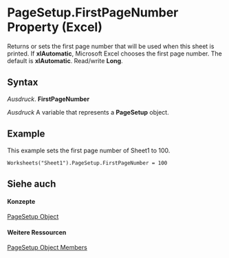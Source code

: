 
# PageSetup.FirstPageNumber Property (Excel)

Returns or sets the first page number that will be used when this sheet is printed. If  **xlAutomatic**, Microsoft Excel chooses the first page number. The default is **xlAutomatic**. Read/write **Long**.


## Syntax

 _Ausdruck_. **FirstPageNumber**

 _Ausdruck_ A variable that represents a **PageSetup** object.


## Example

This example sets the first page number of Sheet1 to 100.


```
Worksheets("Sheet1").PageSetup.FirstPageNumber = 100
```


## Siehe auch


#### Konzepte


[PageSetup Object](2fd22df9-5987-f723-04a9-9a3f2e84ac81.md)
#### Weitere Ressourcen


[PageSetup Object Members](http://msdn.microsoft.com/library/feabe079-cb03-f560-6032-88f5585ec8a8%28Office.15%29.aspx)